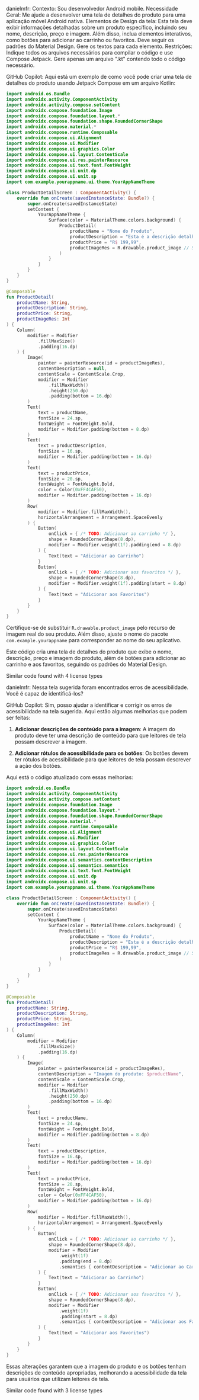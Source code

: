 danielmfr: Contexto: Sou desenvolvedor Android mobile.
Necessidade Geral: Me ajude a desenvolver uma tela de detalhes do produto para uma aplicação móvel Android nativa.
Elementos de Design da tela: Esta tela deve exibir informações detalhadas sobre um produto específico, incluindo seu nome, descrição, preço e imagem. Além disso, inclua elementos interativos, como botões para adicionar ao carrinho ou favoritos. Deve seguir os padrões do Material Design. Gere os textos para cada elemento.
Restrições: Indique todos os arquivos necessários para compilar o código e use Compose Jetpack. Gere apenas um arquivo ".kt" contendo todo o código necessário.

GitHub Copilot: Aqui está um exemplo de como você pode criar uma tela de detalhes do produto usando Jetpack Compose em um arquivo Kotlin:

```kotlin
import android.os.Bundle
import androidx.activity.ComponentActivity
import androidx.activity.compose.setContent
import androidx.compose.foundation.Image
import androidx.compose.foundation.layout.*
import androidx.compose.foundation.shape.RoundedCornerShape
import androidx.compose.material.*
import androidx.compose.runtime.Composable
import androidx.compose.ui.Alignment
import androidx.compose.ui.Modifier
import androidx.compose.ui.graphics.Color
import androidx.compose.ui.layout.ContentScale
import androidx.compose.ui.res.painterResource
import androidx.compose.ui.text.font.FontWeight
import androidx.compose.ui.unit.dp
import androidx.compose.ui.unit.sp
import com.example.yourappname.ui.theme.YourAppNameTheme

class ProductDetailScreen : ComponentActivity() {
    override fun onCreate(savedInstanceState: Bundle?) {
        super.onCreate(savedInstanceState)
        setContent {
            YourAppNameTheme {
                Surface(color = MaterialTheme.colors.background) {
                    ProductDetail(
                        productName = "Nome do Produto",
                        productDescription = "Esta é a descrição detalhada do produto. Ele possui várias características e benefícios que são importantes para o usuário.",
                        productPrice = "R$ 199,99",
                        productImageRes = R.drawable.product_image // Substitua pelo seu recurso de imagem
                    )
                }
            }
        }
    }
}

@Composable
fun ProductDetail(
    productName: String,
    productDescription: String,
    productPrice: String,
    productImageRes: Int
) {
    Column(
        modifier = Modifier
            .fillMaxSize()
            .padding(16.dp)
    ) {
        Image(
            painter = painterResource(id = productImageRes),
            contentDescription = null,
            contentScale = ContentScale.Crop,
            modifier = Modifier
                .fillMaxWidth()
                .height(250.dp)
                .padding(bottom = 16.dp)
        )
        Text(
            text = productName,
            fontSize = 24.sp,
            fontWeight = FontWeight.Bold,
            modifier = Modifier.padding(bottom = 8.dp)
        )
        Text(
            text = productDescription,
            fontSize = 16.sp,
            modifier = Modifier.padding(bottom = 16.dp)
        )
        Text(
            text = productPrice,
            fontSize = 20.sp,
            fontWeight = FontWeight.Bold,
            color = Color(0xFF4CAF50),
            modifier = Modifier.padding(bottom = 16.dp)
        )
        Row(
            modifier = Modifier.fillMaxWidth(),
            horizontalArrangement = Arrangement.SpaceEvenly
        ) {
            Button(
                onClick = { /* TODO: Adicionar ao carrinho */ },
                shape = RoundedCornerShape(8.dp),
                modifier = Modifier.weight(1f).padding(end = 8.dp)
            ) {
                Text(text = "Adicionar ao Carrinho")
            }
            Button(
                onClick = { /* TODO: Adicionar aos favoritos */ },
                shape = RoundedCornerShape(8.dp),
                modifier = Modifier.weight(1f).padding(start = 8.dp)
            ) {
                Text(text = "Adicionar aos Favoritos")
            }
        }
    }
}
```

Certifique-se de substituir `R.drawable.product_image` pelo recurso de imagem real do seu produto. Além disso, ajuste o nome do pacote `com.example.yourappname` para corresponder ao nome do seu aplicativo.

Este código cria uma tela de detalhes do produto que exibe o nome, descrição, preço e imagem do produto, além de botões para adicionar ao carrinho e aos favoritos, seguindo os padrões do Material Design.

Similar code found with 4 license types

danielmfr: Nessa tela sugerida foram encontrados erros de acessibilidade. Você é capaz de identificá-los?

GitHub Copilot: Sim, posso ajudar a identificar e corrigir os erros de acessibilidade na tela sugerida. Aqui estão algumas melhorias que podem ser feitas:

1. **Adicionar descrições de conteúdo para a imagem**: A imagem do produto deve ter uma descrição de conteúdo para que leitores de tela possam descrever a imagem.

2. **Adicionar rótulos de acessibilidade para os botões**: Os botões devem ter rótulos de acessibilidade para que leitores de tela possam descrever a ação dos botões.

Aqui está o código atualizado com essas melhorias:

```kotlin
import android.os.Bundle
import androidx.activity.ComponentActivity
import androidx.activity.compose.setContent
import androidx.compose.foundation.Image
import androidx.compose.foundation.layout.*
import androidx.compose.foundation.shape.RoundedCornerShape
import androidx.compose.material.*
import androidx.compose.runtime.Composable
import androidx.compose.ui.Alignment
import androidx.compose.ui.Modifier
import androidx.compose.ui.graphics.Color
import androidx.compose.ui.layout.ContentScale
import androidx.compose.ui.res.painterResource
import androidx.compose.ui.semantics.contentDescription
import androidx.compose.ui.semantics.semantics
import androidx.compose.ui.text.font.FontWeight
import androidx.compose.ui.unit.dp
import androidx.compose.ui.unit.sp
import com.example.yourappname.ui.theme.YourAppNameTheme

class ProductDetailScreen : ComponentActivity() {
    override fun onCreate(savedInstanceState: Bundle?) {
        super.onCreate(savedInstanceState)
        setContent {
            YourAppNameTheme {
                Surface(color = MaterialTheme.colors.background) {
                    ProductDetail(
                        productName = "Nome do Produto",
                        productDescription = "Esta é a descrição detalhada do produto. Ele possui várias características e benefícios que são importantes para o usuário.",
                        productPrice = "R$ 199,99",
                        productImageRes = R.drawable.product_image // Substitua pelo seu recurso de imagem
                    )
                }
            }
        }
    }
}

@Composable
fun ProductDetail(
    productName: String,
    productDescription: String,
    productPrice: String,
    productImageRes: Int
) {
    Column(
        modifier = Modifier
            .fillMaxSize()
            .padding(16.dp)
    ) {
        Image(
            painter = painterResource(id = productImageRes),
            contentDescription = "Imagem do produto: $productName",
            contentScale = ContentScale.Crop,
            modifier = Modifier
                .fillMaxWidth()
                .height(250.dp)
                .padding(bottom = 16.dp)
        )
        Text(
            text = productName,
            fontSize = 24.sp,
            fontWeight = FontWeight.Bold,
            modifier = Modifier.padding(bottom = 8.dp)
        )
        Text(
            text = productDescription,
            fontSize = 16.sp,
            modifier = Modifier.padding(bottom = 16.dp)
        )
        Text(
            text = productPrice,
            fontSize = 20.sp,
            fontWeight = FontWeight.Bold,
            color = Color(0xFF4CAF50),
            modifier = Modifier.padding(bottom = 16.dp)
        )
        Row(
            modifier = Modifier.fillMaxWidth(),
            horizontalArrangement = Arrangement.SpaceEvenly
        ) {
            Button(
                onClick = { /* TODO: Adicionar ao carrinho */ },
                shape = RoundedCornerShape(8.dp),
                modifier = Modifier
                    .weight(1f)
                    .padding(end = 8.dp)
                    .semantics { contentDescription = "Adicionar ao Carrinho" }
            ) {
                Text(text = "Adicionar ao Carrinho")
            }
            Button(
                onClick = { /* TODO: Adicionar aos favoritos */ },
                shape = RoundedCornerShape(8.dp),
                modifier = Modifier
                    .weight(1f)
                    .padding(start = 8.dp)
                    .semantics { contentDescription = "Adicionar aos Favoritos" }
            ) {
                Text(text = "Adicionar aos Favoritos")
            }
        }
    }
}
```

Essas alterações garantem que a imagem do produto e os botões tenham descrições de conteúdo apropriadas, melhorando a acessibilidade da tela para usuários que utilizam leitores de tela.

Similar code found with 3 license types